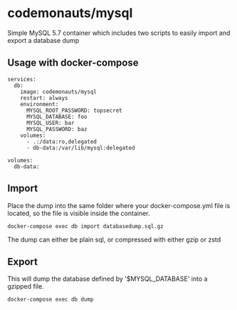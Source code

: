 # codemonauts/mysql

Simple MySQL 5.7 container which includes two scripts to easily import and export a database dump

## Usage with docker-compose

```
services:
  db:
    image: codemonauts/mysql
    restart: always
    environment:
      MYSQL_ROOT_PASSWORD: topsecret
      MYSQL_DATABASE: foo
      MYSQL_USER: bar
      MYSQL_PASSWORD: baz
    volumes:
      - .:/data:ro,delegated
      - db-data:/var/lib/mysql:delegated

volumes:
  db-data:
```

## Import
Place the dump into the same folder where your docker-compose.yml file is located, so the file is visible inside the
container.
```
docker-compose exec db import databasedump.sql.gz
```
The dump can either be plain sql, or compressed with either gzip or zstd

## Export
This will dump the database defined by '$MYSQL_DATABASE' into a gzipped file.
```
docker-compose exec db dump
```
